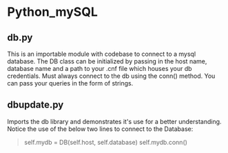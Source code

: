 # Python_mySQL

## db.py

This is an importable module with codebase to connect to a mysql database. 
The DB class can be initialized by passing in the host name, database name and a path to your .cnf file which houses your db credentials.
Must always connect to the db using the conn() method.
You can pass your queries in the form of strings.

## dbupdate.py

Imports the db library and demonstrates it's use for a better understanding.
Notice the use of the below two lines to connect to the Database:
>self.mydb = DB(self.host, self.database)
>self.mydb.conn()
